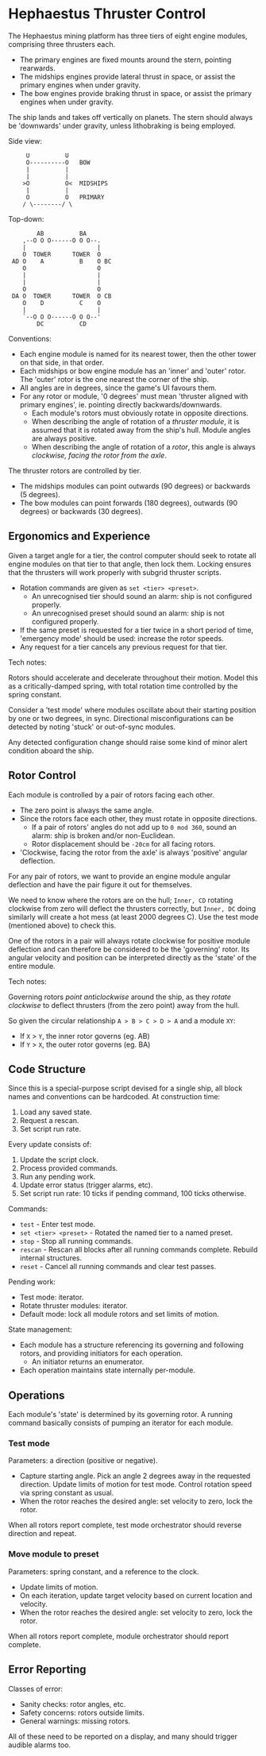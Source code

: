 ﻿# Hephaestus Thruster Control

The Hephaestus mining platform has three tiers of eight engine modules, comprising three thrusters each.
* The primary engines are fixed mounts around the stern, pointing rearwards.
* The midships engines provide lateral thrust in space, or assist the primary engines when under gravity.
* The bow engines provide braking thrust in space, or assist the primary engines when under gravity.

The ship lands and takes off vertically on planets. The stern should always be 'downwards' under gravity,
unless lithobraking is being employed.

Side view:
```
     U          U
     O----------O   BOW
     |          |
     |          |
    >O          O<  MIDSHIPS
     |          |
     O          O   PRIMARY
    / \--------/ \
```

Top-down:
```
        AB          BA
    ,--O O O------O O O--.
    |                    |
    O  TOWER      TOWER  O
 AD O    A          B    O BC
    O                    O
    |                    |
    |                    |
    O                    O
 DA O  TOWER      TOWER  O CB
    O    D          C    O
    |                    |
    `--O O O------O O O--'
        DC          CD
```

Conventions:
* Each engine module is named for its nearest tower, then the other tower on that side, in that order.
* Each midships or bow engine module has an 'inner' and 'outer' rotor. The 'outer' rotor is the one nearest
  the corner of the ship.
* All angles are in degrees, since the game's UI favours them.
* For any rotor or module, '0 degrees' must mean 'thruster aligned with primary engines', ie. pointing directly
  backwards/downwards.
  * Each module's rotors must obviously rotate in opposite directions.
  * When describing the angle of rotation of a *thruster module*, it is assumed that it is rotated away from
    the ship's hull. Module angles are always positive.
  * When describing the angle of rotation of a *rotor*, this angle is always *clockwise, facing the rotor
    from the axle*.

The thruster rotors are controlled by tier.
* The midships modules can point outwards (90 degrees) or backwards (5 degrees).
* The bow modules can point forwards (180 degrees), outwards (90 degrees) or backwards (30 degrees).

## Ergonomics and Experience

Given a target angle for a tier, the control computer should seek to rotate all engine modules on that tier to
that angle, then lock them. Locking ensures that the thrusters will work properly with subgrid thruster scripts.

* Rotation commands are given as `set <tier> <preset>`.
  * An unrecognised tier should sound an alarm: ship is not configured properly.
  * An unrecognised preset should sound an alarm: ship is not configured properly.
* If the same preset is requested for a tier twice in a short period of time, 'emergency mode' should be used:
  increase the rotor speeds.
* Any request for a tier cancels any previous request for that tier.

Tech notes:

Rotors should accelerate and decelerate throughout their motion. Model this as a critically-damped spring, with
total rotation time controlled by the spring constant.

Consider a 'test mode' where modules oscillate about their starting position by one or two degrees, in sync.
Directional misconfigurations can be detected by noting 'stuck' or out-of-sync modules.

Any detected configuration change should raise some kind of minor alert condition aboard the ship.

## Rotor Control

Each module is controlled by a pair of rotors facing each other.
* The zero point is always the same angle.
* Since the rotors face each other, they must rotate in opposite directions.
  * If a pair of rotors' angles do not add up to `0 mod 360`, sound an alarm: ship is broken and/or non-Euclidean.
  * Rotor displacement should be `-20cm` for all facing rotors.
* 'Clockwise, facing the rotor from the axle' is always 'positive' angular deflection.

For any pair of rotors, we want to provide an engine module angular deflection and have the pair figure it out
for themselves.

We need to know where the rotors are on the hull; `Inner, CD` rotating clockwise from zero will deflect the
thrusters correctly, but `Inner, DC` doing similarly will create a hot mess (at least 2000 degrees C). Use the test
mode (mentioned above) to check this.

One of the rotors in a pair will always rotate clockwise for positive module deflection and can therefore be
considered to be the 'governing' rotor. Its angular velocity and position can be interpreted directly as the 'state'
of the entire module.

Tech notes:

Governing rotors *point anticlockwise* around the ship, as they *rotate clockwise* to deflect thrusters (from the
zero point) away from the hull.

So given the circular relationship `A > B > C > D > A` and a module `XY`:
* If `X` > `Y`, the inner rotor governs (eg. AB)
* If `Y` > `X`, the outer rotor governs (eg. BA)

## Code Structure

Since this is a special-purpose script devised for a single ship, all block names and conventions can be hardcoded.
At construction time:
1. Load any saved state.
2. Request a rescan.
3. Set script run rate.

Every update consists of:
1. Update the script clock.
2. Process provided commands.
3. Run any pending work.
4. Update error status (trigger alarms, etc).
5. Set script run rate: 10 ticks if pending command, 100 ticks otherwise.

Commands:
* `test` - Enter test mode.
* `set <tier> <preset>` - Rotated the named tier to a named preset.
* `stop` - Stop all running commands.
* `rescan` - Rescan all blocks after all running commands complete. Rebuild internal structures.
* `reset` - Cancel all running commands and clear test passes.

Pending work:
* Test mode: iterator.
* Rotate thruster modules: iterator.
* Default mode: lock all module rotors and set limits of motion.

State management:
* Each module has a structure referencing its governing and following rotors, and providing initiators for each
  operation.
  * An initiator returns an enumerator.
* Each operation maintains state internally per-module.

## Operations

Each module's 'state' is determined by its governing rotor. A running command basically consists of pumping an iterator
for each module.

### Test mode

Parameters: a direction (positive or negative).

* Capture starting angle. Pick an angle 2 degrees away in the requested direction. Update limits of motion for test mode.
  Control rotation speed via spring constant as usual.
* When the rotor reaches the desired angle: set velocity to zero, lock the rotor.

When all rotors report complete, test mode orchestrator should reverse direction and repeat.

### Move module to preset

Parameters: spring constant, and a reference to the clock.

* Update limits of motion.
* On each iteration, update target velocity based on current location and velocity.
* When the rotor reaches the desired angle: set velocity to zero, lock the rotor.

When all rotors report complete, module orchestrator should report complete.

## Error Reporting

Classes of error:
* Sanity checks: rotor angles, etc.
* Safety concerns: rotors outside limits.
* General warnings: missing rotors.

All of these need to be reported on a display, and many should trigger audible alarms too.
